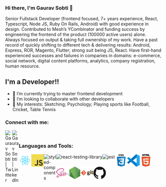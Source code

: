 ### Hi there, I'm Gaurav Sobti 👋
Senior Fullstack Developer (frontend focused, 7+ years experience, React, Typescript, Node JS, Ruby On Rails, Android) with good experience in design. Contributed to Mesh’s YCombinator and funding success by engineering the frontend of the product (100000 active users) alone. Always focused on output & taking full ownership of my work. Have a past record of quickly shifting to different tech & delivering results: Android, Express, ROR, Magento, Flutter; strong suit being JS, React. Have first-hand experienced successes and failures in companies in domains: e-commerce, social network, digital content platforms, analytics, company registration, human resource.


## I'm a Developer!!

- 🌱 I’m currently trying to master frontend development
- 🤝 I’m looking to collaborate with other developers
- 📔 My interests: Sketching; Psychology; Playing sports like Football, Cricket, Table Tennis

### Connect with me:

[<img align="left" alt="Gaurav Sobti | Twitter" width="22px" src="https://cdn.jsdelivr.net/npm/simple-icons@v3/icons/twitter.svg" />][twitter]
[<img align="left" alt="Gaurav Sobti | LinkedIn" width="22px" src="https://cdn.jsdelivr.net/npm/simple-icons@v3/icons/linkedin.svg" />][linkedin]

<br />

### Languages and Tools:

<img align="left" alt="react" width="40px" src="https://raw.githubusercontent.com/github/explore/80688e429a7d4ef2fca1e82350fe8e3517d3494d/topics/react/react.png" />
<img align="left" alt="JavaScript" width="40px" src="https://raw.githubusercontent.com/github/explore/80688e429a7d4ef2fca1e82350fe8e3517d3494d/topics/javascript/javascript.png" />
<img align="left" alt="styled-components" width="40px" src="https://styled-components.com/logo.png" />
<img align="left" alt="react-testing-library" height="40px" src="https://hashedin.com/wp-content/uploads/2020/05/React-testing-library.png" />
<img align="left" alt="jest" src="https://jestjs.io/img/opengraph.png" height="40px" />
<img align="left" alt="CSS3" width="40px" src="https://raw.githubusercontent.com/github/explore/80688e429a7d4ef2fca1e82350fe8e3517d3494d/topics/css/css.png" />
<img align="left" alt="Visual Studio Code" width="40px" src="https://raw.githubusercontent.com/github/explore/80688e429a7d4ef2fca1e82350fe8e3517d3494d/topics/visual-studio-code/visual-studio-code.png" />
<img align="left" alt="html5" width="40px" src="https://raw.githubusercontent.com/github/explore/80688e429a7d4ef2fca1e82350fe8e3517d3494d/topics/html/html.png" />
<img align="left" alt="sass" width="40px" src="https://raw.githubusercontent.com/github/explore/80688e429a7d4ef2fca1e82350fe8e3517d3494d/topics/sass/sass.png" />
<img align="left" alt="Node.js" width="40px" src="https://raw.githubusercontent.com/github/explore/80688e429a7d4ef2fca1e82350fe8e3517d3494d/topics/nodejs/nodejs.png" />
<img align="left" alt="git" width="40px" src="https://raw.githubusercontent.com/github/explore/80688e429a7d4ef2fca1e82350fe8e3517d3494d/topics/git/git.png" />
<img align="left" alt="GitHub" width="40px" src="https://raw.githubusercontent.com/github/explore/78df643247d429f6cc873026c0622819ad797942/topics/github/github.png" />

<br />
<br />

[twitter]: https://twitter.com/sobti1234
[medium]: https://gauravsobti1.medium.com/
[linkedin]: https://www.linkedin.com/in/gaurav-sobti-75003a97/
